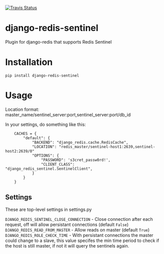 [![Travis Status](https://api.travis-ci.org/SpatialBuzz/django-redis-sentinel.svg?branch=master)](https://travis-ci.org/SpatialBuzz/django-redis-sentinel)

# django-redis-sentinel
Plugin for django-redis that supports Redis Sentinel

# Installation

```
pip install django-redis-sentinel
```

# Usage

Location format: master_name/sentinel_server:port,sentinel_server:port/db_id

In your settings, do something like this:

```
    CACHES = {
        "default": {
            "BACKEND": "django_redis.cache.RedisCache",
            "LOCATION": "redis_master/sentinel-host1:2639,sentinel-host2:2639/0"
            "OPTIONS": {
                "PASSWORD": 's3cret_passw0rd!',
                "CLIENT_CLASS": "django_redis_sentinel.SentinelClient",
            }
        }
    }
```

## Settings
These are top-level settings in settings.py

`DJANGO_REDIS_SENTINEL_CLOSE_CONNECTION` - Close connection after each request, off will allow persistant connections (default `False`)
`DJANGO_REDIS_READ_FROM_MASTER` - Allow reads on master (default `True`)
`DJANGO_REDIS_ROLE_CHECK_TIME` - With persistant connections the master could change to a slave, this value specifes the min time period to check if the host is still master, if not it will query the sentinels again.